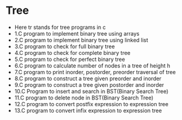 # Tree
- Here tr stands for tree programs in c
- 1.C program to  implement binary tree using arrays
- 2.C program to implement binary tree using linked list
- 3.C program to check for full binary tree
- 4.C program to check for complete binary tree
- 5.C program to check for perfect binary tree 
- 6.C program to calculate number of nodes in a tree of height h
- 7.C program to print inorder, postorder, preorder traversal of tree
- 8.C program to construct a tree given preorder and inorder
- 9.C program to construct a tree given postorder and inorder
- 10.C Program to insert and search in BST(Binary Search Tree)
- 11.C program to delete node in BST(Binary Search Tree)
- 12.C program to convert postfix expression to expression tree
- 13.C program to convert infix expression to expression tree
